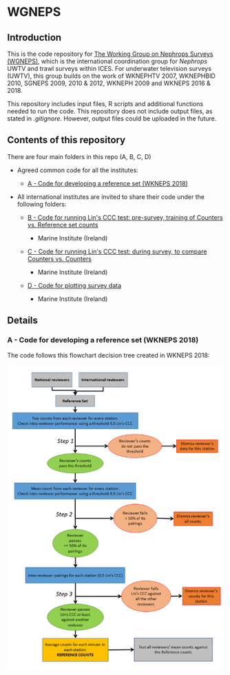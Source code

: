 # WGNEPS

## Introduction

This is the code repository for [The Working Group on Nephrops Surveys (WGNEPS)](https://www.ices.dk/community/groups/Pages/WGNEPS.aspx), which is the international coordination group for _Nephrops_ UWTV and trawl surveys within ICES. For underwater television surveys (UWTV), this group builds on the work of WKNEPHTV 2007, WKNEPHBID 2010, SGNEPS 2009, 2010 & 2012, WKNEPH 2009 and WKNEPS 2016 & 2018.

This repository includes input files, R scripts and additional functions needed to run the code.
This repository does not include output files, as stated in _.gitignore_. However, output files could be uploaded in the future.

## Contents of this repository

There are four main folders in this repo (A, B, C, D)

* Agreed common code for all the institutes:

  * [A - Code for developing a reference set (WKNEPS 2018)](https://github.com/ices-eg/wg_WGNEPS/tree/master/A_Developing_a_reference_set)

* All international institutes are invited to share their code under the following folders:

  * [B - Code for running Lin's CCC test: pre-survey, training of Counters vs. Reference set counts](https://github.com/ices-eg/wg_WGNEPS/tree/master/B_Lins_training_pre_survey)
    * Marine Institute (Ireland)

  * [C - Code for running Lin's CCC test: during survey, to compare Counters vs. Counters](https://github.com/ices-eg/wg_WGNEPS/tree/master/C_Lins_during_survey)
    * Marine Institute (Ireland)
    
  * [D - Code for plotting survey data](https://github.com/ices-eg/wg_WGNEPS/tree/master/D_Survey_plots)
    * Marine Institute (Ireland)


## Details

### A - Code for developing a reference set (WKNEPS 2018)
The code follows this flowchart decision tree created in WKNEPS 2018:

<img src="A_Developing_a_reference_set/repo_images/0A_Reference_set_Flow_chart_decision_tree.png" width="500">
